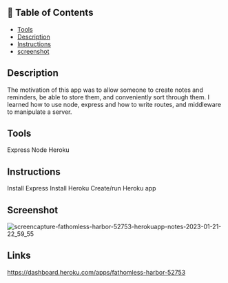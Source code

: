 ## :bookmark: Table of Contents
* [Tools](#tools)
* [Description](#description)
* [Instructions](#instructions)
* [screenshot](#screenshot)

## Description
The motivation of this app was to allow someone to create notes and reminders, be able to store them, and conveniently sort through them. I learned how to use node, express and how to write routes, and middleware to manipulate a server.


## Tools
Express
Node 
Heroku

## Instructions
Install Express
Install Heroku
Create/run Heroku app

## Screenshot
![screencapture-fathomless-harbor-52753-herokuapp-notes-2023-01-21-22_59_55](https://user-images.githubusercontent.com/115959478/213901420-e428145d-8ad5-4deb-8c3c-e109b8309ba5.png)

## Links
https://dashboard.heroku.com/apps/fathomless-harbor-52753
